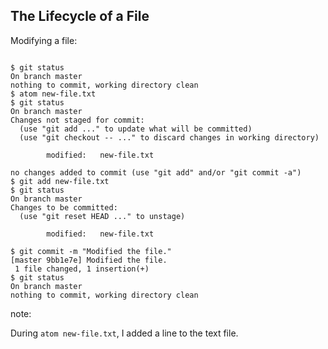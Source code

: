 ## The Lifecycle of a File

Modifying a file:

<pre><code data-trim data-noescape>
$ <span class="fragment">git status</span>
<span class="fragment">On branch master
nothing to commit, working directory clean
$</span> <span class="fragment">atom new-file.txt
$</span> <span class="fragment">git status</span>
<span class="fragment">On branch master
Changes not staged for commit:
  (use "git add <file>..." to update what will be committed)
  (use "git checkout -- <file>..." to discard changes in working directory)

        modified:   new-file.txt

no changes added to commit (use "git add" and/or "git commit -a")
$</span> <span class="fragment">git add new-file.txt
$</span> <span class="fragment">git status</span>
<span class="fragment">On branch master
Changes to be committed:
  (use "git reset HEAD <file>..." to unstage)

        modified:   new-file.txt

$</span> <span class="fragment">git commit -m "Modified the file."</span>
<span class="fragment">[master 9bb1e7e] Modified the file.
 1 file changed, 1 insertion(+)
$</span> <span class="fragment">git status</span>
<span class="fragment">On branch master
nothing to commit, working directory clean</span>
</code></pre>

note:

During `atom new-file.txt`, I added a line to the text file.
